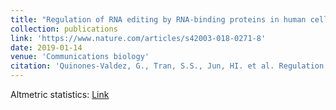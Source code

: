 ```yaml
---
title: "Regulation of RNA editing by RNA-binding proteins in human cells"
collection: publications
link: 'https://www.nature.com/articles/s42003-018-0271-8'
date: 2019-01-14
venue: 'Communications biology'
citation: 'Quinones-Valdez, G., Tran, S.S., Jun, HI. et al. Regulation of RNA editing by RNA-binding proteins in human cells. Commun Biol 2, 19 (2019). https://doi.org/10.1038/s42003-018-0271-8'
---
```


Altmetric statistics: [Link](https://nature.altmetric.com/details/53909716)